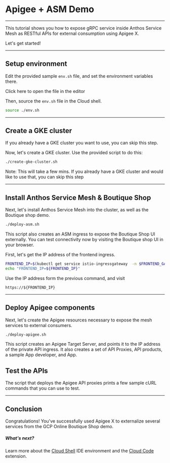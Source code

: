 # Apigee + ASM Demo

---
This tutorial shows you how to expose gRPC service inside Anthos Service Mesh as RESTful APIs for external consumption using Apigee X.

Let's get started!

---

## Setup environment

Edit the provided sample `env.sh` file, and set the environment variables there.

Click <walkthrough-editor-open-file filePath="env.sh">here</walkthrough-editor-open-file> to open the file in the editor

Then, source the `env.sh` file in the Cloud shell.

```sh
source ./env.sh
```

---

## Create a GKE cluster

If you already have a GKE cluster you want to use, you can skip this step.

Now, let's create a GKE cluster. Use the provided script to do this:

```sh
./create-gke-cluster.sh
```

Note: This will take a few mins. If you already have a GKE cluster and would like to use that, you can skip this step

---

## Install Anthos Service Mesh & Boutique Shop

Next, let's install Anthos Service Mesh into the cluster, as well as the Boutique shop demo.

```sh
./deploy-asm.sh
```


This script also creates an ASM ingress to expose the Boutique Shop UI externally. 
You can test connectivity now by visiting the Boutique shop UI in your browser.

First, let's get the IP address of the frontend ingress.

```sh
FRONTEND_IP=$(kubectl get service istio-ingressgateway  -n $FRONTEND_GATEWAY_NAMESPACE -o jsonpath='{.status.loadBalancer.ingress[0].ip}')
echo "FRONTEND_IP=${FRONTEND_IP}"
```

Use the IP address form the previous command, and visit

```
https://${FRONTEND_IP}
```

--- 

## Deploy Apigee components

Next, let's create the Apigee resources necessary to expose the mesh services to external consumers.

```sh
./deploy-apigee.sh
```

This script creates an Apigee Target Server, and points it to the IP address of the private API ingress.
It also creates a set of API Proxies, API products, a sample App developer, and App.


## Test the APIs 

The script that deploys the Apigee API proxies prints a few sample cURL commands that you can use to test.

---
## Conclusion

<walkthrough-conclusion-trophy></walkthrough-conclusion-trophy>

Congratulations! You've successfully used Apigee X to externalize several services from the GCP Online Boutique Shop demo.

<walkthrough-inline-feedback></walkthrough-inline-feedback>

##### What's next?

Learn more about the [Cloud Shell](https://cloud.google.com/shell) IDE environment and the [Cloud Code](https://cloud.google.com/code) extension.